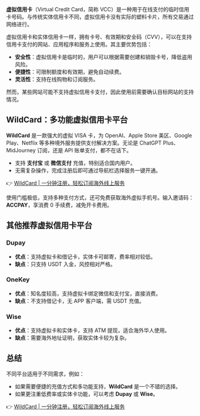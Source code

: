**虚拟信用卡**（Virtual Credit Card，简称 VCC）是一种用于在线支付的临时信用卡号码。与传统实体信用卡不同，虚拟信用卡没有实际的塑料卡片，所有交易通过网络进行。

虚拟信用卡和实体信用卡一样，拥有卡号、有效期和安全码（CVV），可以在支持信用卡支付的网站、应用程序和服务上使用。其主要优势包括：

- **安全性**：虚拟信用卡是临时的，用户可以根据需要创建和销毁卡号，降低盗用风险。
- **便捷性**：可限制额度和有效期，避免自动续费。
- **灵活性**：支持在线购物和订阅服务。

然而，某些网站可能不支持虚拟信用卡支付，因此使用前需要确认目标网站的支持情况。

## WildCard：多功能虚拟信用卡平台

**WildCard** 是一款强大的虚拟 VISA 卡，为 OpenAI、Apple Store 美区、Google Play、Netflix 等多种境外服务提供支付解决方案。无论是 ChatGPT Plus、MidJourney 订阅，还是 API 账单支付，都不在话下。

- 支持 **支付宝** 或 **微信支付** 充值，特别适合国内用户。
- 无需复杂操作，完成注册后即可通过导航栏选择服务一键开通。

👉 [WildCard | 一分钟注册，轻松订阅海外线上服务](https://bit.ly/bewildcard)

使用门槛极低，支持多种支付方式，还可免费获取海外虚拟手机号。输入邀请码：**ACCPAY**，享消费 0 手续费，减免开卡费用。

## 其他推荐虚拟信用卡平台

### Dupay

- **优点**：支持虚拟卡和借记卡，实体卡可邮寄，费率相对较低。
- **缺点**：只支持 USDT 入金，风控相对严格。

### OneKey

- **优点**：知名度较高，支持虚拟卡绑定微信和支付宝，直接消费。
- **缺点**：不支持借记卡，无 APP 客户端，需 USDT 充值。

### Wise

- **优点**：支持虚拟卡和实体卡，支持 ATM 提现，适合海外华人使用。
- **缺点**：需要海外地址证明，获取实体卡较为复杂。

## 总结

不同平台适用于不同需求，例如：

- 如果需要便捷的充值方式和多功能支持，**WildCard** 是一个不错的选择。
- 如果更注重低费率或实体卡功能，可以考虑 **Dupay** 或 **Wise**。

👉 [WildCard | 一分钟注册，轻松订阅海外线上服务](https://bit.ly/bewildcard)